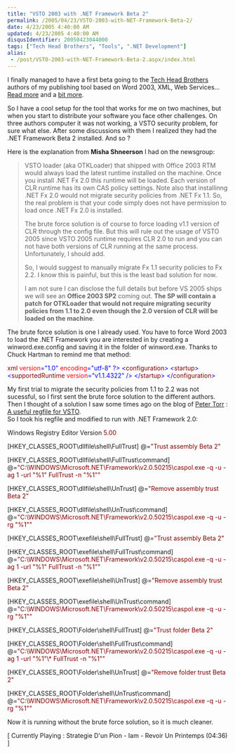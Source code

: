 ```yaml
---
title: "VSTO 2003 with .NET Framework Beta 2"
permalink: /2005/04/23/VSTO-2003-with-NET-Framework-Beta-2/
date: 4/23/2005 4:40:00 AM
updated: 4/23/2005 4:40:00 AM
disqusIdentifier: 20050423044000
tags: ["Tech Head Brothers", "Tools", ".NET Development"]
alias:
 - /post/VSTO-2003-with-NET-Framework-Beta-2.aspx/index.html
---
```




I finally managed to have a first beta going to the [Tech Head Brothers](http://www.techheadbrothers.com/) authors of my 
publishing tool based on Word 2003, XML, Web Services... [Read 
more](http://weblogs.asp.net/lkempe/archive/2005/01/25/360227.aspx) and a [bit 
more](http://weblogs.asp.net/lkempe/archive/2004/11/03/251422.aspx).
<!-- more -->

So I have a cool setup for the tool that works for me on two machines, but 
when you start to distribute your software you face other challenges. On 
three authors computer it was not working, a VSTO security problem, for sure 
what else. After some discussions with them I realized they had the .NET 
Framework Beta 2 installed. And so ?

Here is the explanation from **Misha Shneerson** I had on the 
newsgroup:

> VSTO loader (aka OTKLoader) that shipped with Office 2003 RTM would always 
  load the latest runtime installed on the machine. Once you install .NET Fx 2.0 
  this runtime will be loaded. Each version of CLR runtime has its own CAS 
  policy settings. Note also that installinng .NET Fx 2.0 would not migrate 
  security policies from .NET Fx 1.1. So, the real problem is that your code 
  simply does not have permission to load once .NET Fx 2.0 is installed.
> 
> The brute force solution is of course to force loading v1.1 version of CLR 
  through the config file. But this will rule out the usage of VSTO 2005 since 
  VSTO 2005 runtime requires CLR 2.0 to run and you can not have both versions 
  of CLR running at the same process. Unfortunately, I should add.
> 
> So, I would suggest to manually migrate Fx 1.1 security policies to Fx 2.2. 
  I know this is painful, but this is the least bad solution for now.
> 
> I am not sure I can disclose the full details but before VS 2005 ships we 
  will see an **Office 2003 SP2** coming out. **The SP will 
  contain a patch for OTKLoader that would not require migrating security 
  policies from 1.1 to 2.0 even though the 2.0 version of CLR will be loaded on 
  the machine**.

The brute force solution is one I already used. You have to force Word 2003 
to load the .NET Framework you are interested in by creating a 
winword.exe.config and saving it in the folder of winword.exe. Thanks to Chuck 
Hartman to remind me that method:

<span style="COLOR: blue"><?</span><span style="COLOR: maroon">xml</span> <span style="COLOR: red">version</span>="<span style="COLOR: blue">1.0</span>" <span style="COLOR: red">encoding</span>="<span style="COLOR: blue">utf-8</span>" <span style="COLOR: blue">?></span>
<span style="COLOR: blue"><</span><span style="COLOR: maroon">configuration</span><span style="COLOR: blue">></span>
 <span style="COLOR: blue"><</span><span style="COLOR: maroon">startup</span><span style="COLOR: blue">></span>
  <span style="COLOR: blue"><</span><span style="COLOR: maroon">supportedRuntime</span> <span style="COLOR: red">version</span>="<span style="COLOR: blue">v1.1.4322</span>" /<span style="COLOR: blue">></span>
 <span style="COLOR: blue"><</span>/<span style="COLOR: maroon">startup</span><span style="COLOR: blue">></span>
<span style="COLOR: blue"><</span>/<span style="COLOR: maroon">configuration</span><span style="COLOR: blue">></span>

My first trial to migrate the security policies from 1.1 to 2.2 
was not sucessful, so I first sent the brute force solution to the different 
authors. Then I thought of a solution I saw some times ago on the blog of [Peter Torr](http://weblogs.asp.net/ptorr/) : [A useful 
regfile for VSTO](http://blogs.msdn.com/ptorr/archive/2004/07/16/184716.aspx).  
So I took his regfile and modified to run with .NET 
Framework 2.0:

Windows Registry Editor Version <span style="COLOR: maroon">5</span><span style="COLOR: maroon">.00</span> 

[HKEY_CLASSES_ROOT\dllfile\shell\FullTrust] 
@=<span style="COLOR: maroon">"Trust assembly Beta 2"</span> 

[HKEY_CLASSES_ROOT\dllfile\shell\FullTrust\command] 
@=<span style="COLOR: maroon">"C:\\WINDOWS\\Microsoft.NET\\Framework\\v2.0.50215\\caspol.exe -q -u -ag 1 -url \"%1\" FullTrust -n \"%1\""</span> 

[HKEY_CLASSES_ROOT\dllfile\shell\UnTrust] 
@=<span style="COLOR: maroon">"Remove assembly trust Beta 2"</span> 

[HKEY_CLASSES_ROOT\dllfile\shell\UnTrust\command] 
@=<span style="COLOR: maroon">"C:\\WINDOWS\\Microsoft.NET\\Framework\\v2.0.50215\\caspol.exe -q -u -rg \"%1\""</span> 
  
[HKEY_CLASSES_ROOT\exefile\shell\FullTrust] 
@=<span style="COLOR: maroon">"Trust assembly Beta 2"</span> 
  
[HKEY_CLASSES_ROOT\exefile\shell\FullTrust\command] 
@=<span style="COLOR: maroon">"C:\\WINDOWS\\Microsoft.NET\\Framework\\v2.0.50215\\caspol.exe -q -u -ag 1 -url \"%1\" FullTrust -n \"%1\""</span> 

[HKEY_CLASSES_ROOT\exefile\shell\UnTrust] 
@=<span style="COLOR: maroon">"Remove assembly trust Beta 2"</span> 

[HKEY_CLASSES_ROOT\exefile\shell\UnTrust\command] 
@=<span style="COLOR: maroon">"C:\\WINDOWS\\Microsoft.NET\\Framework\\v2.0.50215\\caspol.exe -q -u -rg \"%1\""</span> 

[HKEY_CLASSES_ROOT\Folder\shell\FullTrust] 
@=<span style="COLOR: maroon">"Trust folder Beta 2"</span> 

[HKEY_CLASSES_ROOT\Folder\shell\FullTrust\command] 
@=<span style="COLOR: maroon">"C:\\WINDOWS\\Microsoft.NET\\Framework\\v2.0.50215\\caspol.exe -q -u -ag 1 -url \"%1\"\\* FullTrust -n \"%1\""</span> 

[HKEY_CLASSES_ROOT\Folder\shell\UnTrust] 
@=<span style="COLOR: maroon">"Remove folder trust Beta 2"</span> 

[HKEY_CLASSES_ROOT\Folder\shell\UnTrust\command] 
@=<span style="COLOR: maroon">"C:\\WINDOWS\\Microsoft.NET\\Framework\\v2.0.50215\\caspol.exe -q -u -rg \"%1\""</span> 


Now it is running without the brute force solution, so it is much 
cleaner.

[ Currently Playing : Strategie D'un Pion - Iam - Revoir Un 
Printemps (04:36) ]
